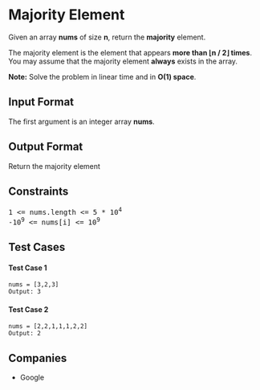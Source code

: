 <h1>Majority Element</h1>

<p>Given an array <b>nums</b> of size <b>n</b>, return the <b>majority</b> element.

The majority element is the element that appears <b>more than ⌊n / 2⌋ times</b>. You may assume that the majority element <b>always</b> exists in the array.

<b>Note:</b> Solve the problem in linear time and in <b>O(1) space</b>.
</p>

<h2>Input Format</h2>

<p>
The first argument is an integer array <b>nums</b>.
</p>

<h2>Output Format</h2>

<p>Return the majority element</p>

<h2>Constraints</h2>

<pre>
1 <= nums.length <= 5 * 10<sup>4</sup>
-10<sup>9</sup> <= nums[i] <= 10<sup>9</sup>
</pre>

<h2>Test Cases</h2>

<h4>Test Case 1</h4>

```
nums = [3,2,3]
Output: 3
```

<h4>Test Case 2</h4>

```
nums = [2,2,1,1,1,2,2]
Output: 2
```

<h2>Companies</h2>

<ul>
  <li>Google</li>
</ul>
